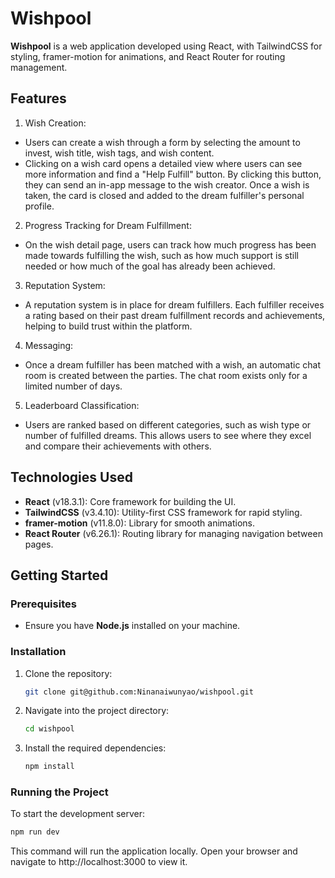 # Wishpool

**Wishpool** is a web application developed using React, with TailwindCSS for styling, framer-motion for animations, and React Router for routing management.
## Features
1. Wish Creation:
- Users can create a wish through a form by selecting the amount to invest, wish title, wish tags, and wish content.
- Clicking on a wish card opens a detailed view where users can see more information and find a "Help Fulfill" button. By clicking this button, they can send an in-app message to the wish creator. Once a wish is taken, the card is closed and added to the dream fulfiller's personal profile.
2. Progress Tracking for Dream Fulfillment:

- On the wish detail page, users can track how much progress has been made towards fulfilling the wish, such as how much support is still needed or how much of the goal has already been achieved.
3. Reputation System:

- A reputation system is in place for dream fulfillers. Each fulfiller receives a rating based on their past dream fulfillment records and achievements, helping to build trust within the platform.
4. Messaging:

- Once a dream fulfiller has been matched with a wish, an automatic chat room is created between the parties. The chat room exists only for a limited number of days.
5. Leaderboard Classification:

- Users are ranked based on different categories, such as wish type or number of fulfilled dreams. This allows users to see where they excel and compare their achievements with others.
## Technologies Used
- **React** (v18.3.1): Core framework for building the UI.
- **TailwindCSS** (v3.4.10): Utility-first CSS framework for rapid styling.
- **framer-motion** (v11.8.0): Library for smooth animations.
- **React Router** (v6.26.1): Routing library for managing navigation between pages.

## Getting Started

### Prerequisites
- Ensure you have **Node.js** installed on your machine.

### Installation

1. Clone the repository:
   ```bash
   git clone git@github.com:Ninanaiwunyao/wishpool.git

2. Navigate into the project directory:
   ```bash
   cd wishpool
3. Install the required dependencies:
   ```bash
   npm install

### Running the Project
To start the development server:
   ```bash
   npm run dev
   ```
This command will run the application locally. Open your browser and navigate to http://localhost:3000 to view it.


